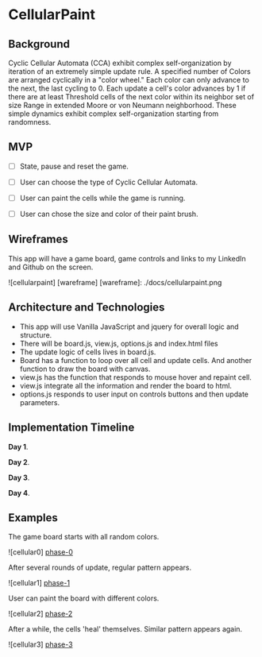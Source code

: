 # CellularPaint

## Background

Cyclic Cellular Automata (CCA) exhibit complex self-organization by iteration of an extremely simple update rule. A specified number of Colors are arranged cyclically in a "color wheel." Each color can only advance to the next, the last cycling to 0. Each update a cell's color advances by 1 if there are at least Threshold cells of the next color within its neighbor set of size Range in extended Moore or von Neumann neighborhood. These simple dynamics exhibit complex self-organization starting from randomness.



## MVP

- [ ] State, pause and reset the game.
- [ ] User can choose the type of Cyclic Cellular Automata.
- [ ] User can paint the cells while the game is running.
- [ ] User can chose the size and color of their paint brush.


## Wireframes

This app will have a game board, game controls and links to my LinkedIn and Github on the screen.

![cellularpaint] [wareframe]
[wareframe]: ./docs/cellularpaint.png

## Architecture and Technologies

  * This app will use Vanilla JavaScript and jquery for overall logic and structure.
  * There will be board.js, view.js, options.js and index.html files
  * The update logic of cells lives in board.js.
  * Board has a function to loop over all cell and update cells. And another function to draw the board with canvas.
  * view.js has the function that responds to mouse hover and repaint cell.
  * view.js integrate all the information and render the board to html.
  * options.js responds to user input on controls buttons and then update parameters.

## Implementation Timeline

**Day 1**.

**Day 2**.

**Day 3**.

**Day 4**.

## Examples

  The game board starts with all random colors.

  ![cellular0] [phase-0]

  After several rounds of update, regular pattern appears.

  ![cellular1] [phase-1]

  User can paint the board with different colors.

  ![cellular2] [phase-2]

  After a while, the cells 'heal' themselves. Similar pattern appears again.

  ![cellular3] [phase-3]

  [phase-0]: ./docs/phase-0.png
  [phase-1]: ./docs/phase-1.png
  [phase-2]: ./docs/phase-2.png
  [phase-3]: ./docs/phase-3.png
